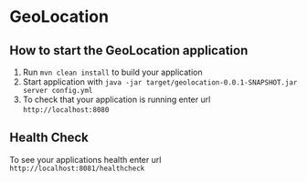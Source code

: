 # GeoLocation

How to start the GeoLocation application
---

1. Run `mvn clean install` to build your application
1. Start application with `java -jar target/geolocation-0.0.1-SNAPSHOT.jar server config.yml`
1. To check that your application is running enter url `http://localhost:8080`

Health Check
---

To see your applications health enter url `http://localhost:8081/healthcheck`
